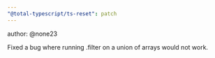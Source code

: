 ```yaml
---
"@total-typescript/ts-reset": patch
---
```


author: @none23

Fixed a bug where running .filter on a union of arrays would not work.
